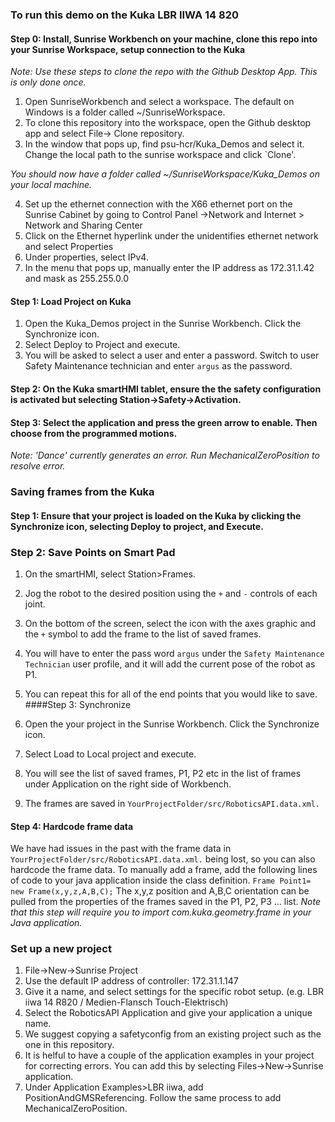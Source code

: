 ### To run this demo on the Kuka LBR IIWA 14 820
#### Step 0: Install, Sunrise Workbench on your machine, clone this repo into your Sunrise Workspace, setup connection to the Kuka
*Note: Use these steps to clone the repo with the Github Desktop App. This is only done once.*  

1. Open SunriseWorkbench and select a workspace. The default on Windows is a folder called ~/SunriseWorkspace.
2. To clone this repository into the workspace, open the Github desktop app and select File-> Clone repository.
3. In the window that pops up, find psu-hcr/Kuka_Demos and select it. Change the local path to the sunrise workspace and click `Clone'.

*You should now have a folder called ~/SunriseWorkspace/Kuka_Demos on your local machine.*

4. Set up the ethernet connection with the X66 ethernet port on the Sunrise Cabinet by going to Control Panel ->Network and Internet > Network and Sharing Center
5. Click on the Ethernet hyperlink under the unidentifies ethernet network and select Properties
6. Under properties, select IPv4.
7. In the menu that pops up, manually enter the IP address as 172.31.1.42 and mask as 255.255.0.0


#### Step 1: Load Project on Kuka
1. Open the Kuka_Demos project in the Sunrise Workbench. Click the Synchronize icon.
2. Select Deploy to Project and execute.
3. You will be asked to select a user and enter a password. Switch to user Safety Maintenance technician and enter `argus` as the password.

#### Step 2: On the Kuka smartHMI tablet, ensure the the safety configuration is activated but selecting Station->Safety->Activation.
 
#### Step 3: Select the application and press the green arrow to enable. Then choose from the programmed motions.
*Note: 'Dance' currently generates an error. Run MechanicalZeroPosition to resolve error.*

### Saving frames from the Kuka

#### Step 1: Ensure that your project is loaded on the Kuka by clicking the Synchronize icon, selecting Deploy to project, and Execute.

### Step 2: Save Points on Smart Pad

1. On the smartHMI, select Station>Frames.
2. Jog the robot to the desired position using the `+` and `-` controls of each joint.
3. On the bottom of the screen, select the icon with the axes graphic and the `+` symbol to add the frame to the list of saved frames.
4. You will have to enter the pass word `argus` under the `Safety Maintenance Technician` user profile, and it will add the current pose of the robot as P1.
5. You can repeat this for all of the end points that you would like to save.
####Step 3: Synchronize

1. Open the your project in the Sunrise Workbench. Click the Synchronize icon.
2. Select Load to Local project and execute.
3. You will see the list of saved frames, P1, P2 etc in the list of frames under Application on the right side of Workbench.
4. The frames are saved in `YourProjectFolder/src/RoboticsAPI.data.xml.`
#### Step 4: Hardcode frame data

We have had issues in the past with the frame data in `YourProjectFolder/src/RoboticsAPI.data.xml.` being lost, so you can also hardcode the frame data.
To manually add a frame, add the following lines of code to your java application inside the class definition.
`Frame Point1= new Frame(x,y,z,A,B,C);`
The x,y,z position and A,B,C orientation can be pulled from the properties of the frames saved in the P1, P2, P3 ... list.
*Note that this step will require you to import com.kuka.geometry.frame in your Java application.*

### Set up a new project

1. File->New->Sunrise Project
2. Use the default IP address of controller: 172.31.1.147
3. Give it a name, and select settings for the specific robot setup. (e.g. LBR iiwa 14 R820 / Medien-Flansch Touch-Elektrisch)
4. Select the RoboticsAPI Application and give your application a unique name.
5. We suggest copying a safetyconfig from an existing project such as the one in this repository.
6. It is helful to have a couple of the application examples in your project for correcting errors. You can add this by selecting Files->New->Sunrise application.
7. Under Application Examples>LBR iiwa, add PositionAndGMSReferencing. Follow the same process to add MechanicalZeroPosition.
